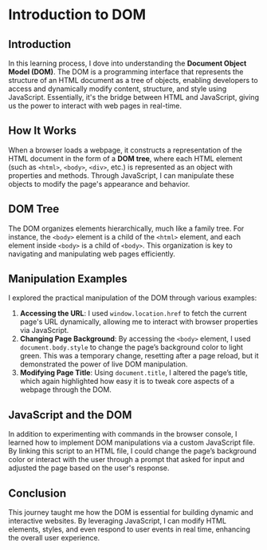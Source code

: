 # Introduction to DOM

## Introduction
In this learning process, I dove into understanding the **Document Object Model (DOM)**. The DOM is a programming interface that represents the structure of an HTML document as a tree of objects, enabling developers to access and dynamically modify content, structure, and style using JavaScript. Essentially, it's the bridge between HTML and JavaScript, giving us the power to interact with web pages in real-time.

## How It Works
When a browser loads a webpage, it constructs a representation of the HTML document in the form of a **DOM tree**, where each HTML element (such as `<html>`, `<body>`, `<div>`, etc.) is represented as an object with properties and methods. Through JavaScript, I can manipulate these objects to modify the page's appearance and behavior.

## DOM Tree
The DOM organizes elements hierarchically, much like a family tree. For instance, the `<body>` element is a child of the `<html>` element, and each element inside `<body>` is a child of `<body>`. This organization is key to navigating and manipulating web pages efficiently.

## Manipulation Examples
I explored the practical manipulation of the DOM through various examples:
1. **Accessing the URL**: I used `window.location.href` to fetch the current page's URL dynamically, allowing me to interact with browser properties via JavaScript.
2. **Changing Page Background**: By accessing the `<body>` element, I used `document.body.style` to change the page’s background color to light green. This was a temporary change, resetting after a page reload, but it demonstrated the power of live DOM manipulation.
3. **Modifying Page Title**: Using `document.title`, I altered the page’s title, which again highlighted how easy it is to tweak core aspects of a webpage through the DOM.

## JavaScript and the DOM
In addition to experimenting with commands in the browser console, I learned how to implement DOM manipulations via a custom JavaScript file. By linking this script to an HTML file, I could change the page’s background color or interact with the user through a prompt that asked for input and adjusted the page based on the user's response.

## Conclusion
This journey taught me how the DOM is essential for building dynamic and interactive websites. By leveraging JavaScript, I can modify HTML elements, styles, and even respond to user events in real time, enhancing the overall user experience.